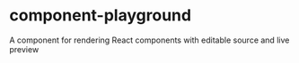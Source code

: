 # component-playground
A component for rendering React components with editable source and live preview
